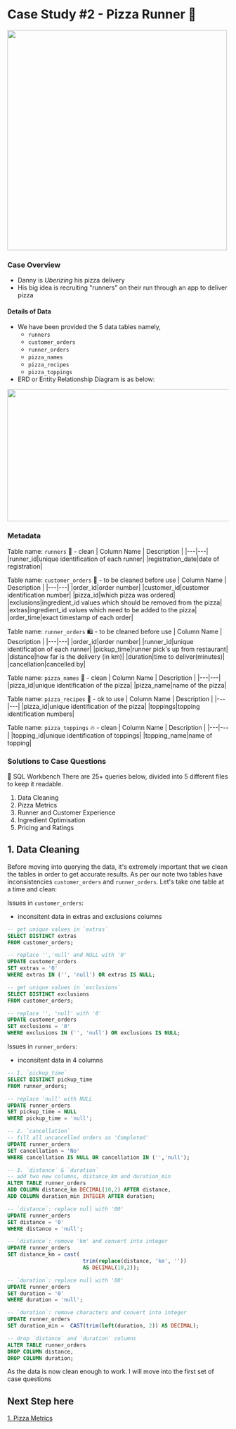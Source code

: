 #  Case Study #2 - Pizza Runner 🍕

<img src="https://github.com/datatoolbelt/8-Week-SQL-Challenge/assets/161499632/2e68c725-a992-4c21-8760-cfa216edb304" width="500" height="500" />

### Case Overview
* Danny is *Uberizing* his pizza delivery
* His big idea is recruiting "runners" on their run through an app to deliver pizza

#### Details of Data
* We have been provided the 5 data tables namely,
    - `runners`
    - `customer_orders`
    - `runner_orders`
    - `pizza_names`
    - `pizza_recipes`
    - `pizza_toppings`
* ERD or Entity Relationship Diagram is as below:

<img src="https://github.com/datatoolbelt/8-Week-SQL-Challenge/assets/161499632/d21d2817-084f-4a54-a230-b799b945b810" width="600" height="300" />

### Metadata

Table name: `runners` 🏃 - clean
| Column Name | Description | 
|---|---|
|runner_id|unique identification of each runner|
|registration_date|date of registration|

Table name: `customer_orders` 📝 - to be cleaned before use
| Column Name | Description | 
|---|---|
|order_id|order number|
|customer_id|customer identification number|
|pizza_id|which pizza was ordered|
|exclusions|ingredient_id values which should be removed from the pizza|
|extras|ingredient_id values which need to be added to the pizza|
|order_time|exact timestamp of each order|

Table name: `runner_orders` 🛍️ - to be cleaned before use
| Column Name | Description | 
|---|---|
|order_id|order number|
|runner_id|unique identification of each runner|
|pickup_time|runner pick's up from restaurant|
|distance|how far is the delivery (in km)|
|duration|time to deliver(minutes)|
|cancellation|cancelled by|

Table name: `pizza_names` 🍕 - clean
| Column Name | Description | 
|---|---|
|pizza_id|unique identification of the pizza|
|pizza_name|name of the pizza|

Table name: `pizza_recipes` 📔 - ok to use
| Column Name | Description | 
|---|---|
|pizza_id|unique identification of the pizza|
|toppings|topping identification numbers|

Table name: `pizza_toppings` 🔥 - clean
| Column Name | Description | 
|---|---|
|topping_id|unique identification of toppings|
|topping_name|name of topping|

### Solutions to Case Questions
🧰 SQL Workbench
There are 25+ queries below, divided into 5 different files to keep it readable.
1. Data Cleaning
2. Pizza Metrics
3. Runner and Customer Experience
4. Ingredient Optimisation
5. Pricing and Ratings

## 1. Data Cleaning
Before moving into querying the data, it's extremely important that we clean the tables in order to get accurate results. As per our note two tables have inconsistencies `customer_orders` and `runner_orders`.
Let's take one table at a time and clean:

Issues in `customer_orders`:
- inconsitent data in extras and exclusions columns

```sql
-- get unique values in `extras`
SELECT DISTINCT extras
FROM customer_orders;

-- replace '','null' and NULL with '0'
UPDATE customer_orders
SET extras = '0'
WHERE extras IN ('', 'null') OR extras IS NULL;

-- get unique values in `exclusions`
SELECT DISTINCT exclusions
FROM customer_orders;

-- replace '', 'null' with '0'
UPDATE customer_orders
SET exclusions = '0'
WHERE exclusions IN ('', 'null') OR exclusions IS NULL;
```

Issues in `runner_orders`:
- inconsitent data in 4 columns

```sql
-- 1. `pickup_time`
SELECT DISTINCT pickup_time
FROM runner_orders;

-- replace 'null' with NULL
UPDATE runner_orders
SET pickup_time = NULL
WHERE pickup_time = 'null';

-- 2. `cancellation`
-- fill all uncancelled orders as 'Completed'
UPDATE runner_orders
SET cancellation = 'No'
WHERE cancellation IS NULL OR cancellation IN ('','null');

-- 3. `distance` & `duration`
-- add two new columns, distance_km and duration_min
ALTER TABLE runner_orders
ADD COLUMN distance_km DECIMAL(10,2) AFTER distance,
ADD COLUMN duration_min INTEGER AFTER duration;

-- `distance`: replace null with '00'
UPDATE runner_orders
SET distance = '0'
WHERE distance = 'null';

-- `distance`: remove 'km' and convert into integer
UPDATE runner_orders
SET distance_km = cast(
						trim(replace(distance, 'km', '')) 
                        AS DECIMAL(10,2));

-- `duration`: replace null with '00'
UPDATE runner_orders
SET duration = '0'
WHERE duration = 'null';

-- `duration`: remove characters and convert into integer
UPDATE runner_orders 
SET duration_min =	CAST(trim(left(duration, 2)) AS DECIMAL);

-- drop `distance` and `duration` columns
ALTER TABLE runner_orders
DROP COLUMN distance,
DROP COLUMN duration;
```

As the data is now clean enough to work. I will move into the first set of case questions 

## Next Step here
[1. Pizza Metrics](https://github.com/datatoolbelt/8-Week-SQL-Challenge/blob/9a2d52d708298e265d831eed31606ae141161be3/Case%20Study%20%232%20-%20Pizza%20Runner%20/1.%20Pizza%20Metrics.md)
